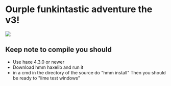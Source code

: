 # Ourple funkintastic adventure the v3!

![](https://github.com/FixedData/ourpleV3SourceCodePUBLIC/blob/main/art/promo.png)


## Keep note to compile you should
* Use haxe 4.3.0 or newer
* Download hmm haxelib and run it
* in a cmd in the directory of the source do "hmm install"
Then you should be ready to "lime test windows"
